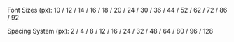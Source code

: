 <!-- /** @type {import('tailwindcss').Config} \*/
// eslint-disable-next-line no-undef
module.exports = {
content: ['./src/**/_.{js,jsx,ts,tsx}', './src/\*\*/_.js'],
theme: {
screens: {
xs: '300px',
sm: '480px',
ms: '600px',
md: '768px',
lg: '976px',
sl: '1280px',
xl: '1440px',
},
fontFamily: {
Inter: ['Inter', 'sans-serif'],
Poppins: ['Poppins', 'sans-serif'],
Nexa: ['Nexa', 'sans-serif'],
DMSans: ['DM Sans', 'sans-serif'],
lato: ['Lato', 'sans-serif'],
lexend: ['Lexend', 'sans-serif']

    },
    colors: {
      oldGreen: '#005555',
      green: '#229698',
      orange: '#F8B400',
      black: '#000000',
      offWhite: '#F5F5F5',
      darkBlack: '#212121',
      successGreen: '#049E26',
      errorRed: '#F51010',
      notificationBackgroundGreen: '#BDF4C9',
      white: '#FFFFFF',
      offBrown: '#BEB9B9',
      offDark: '#EAF0FA',
    },
    extend: {
      spacing: {
        4.5: '18px',
        6.5: '27px',
        22: '83px',
        29: '118px',
        200: '570px',
      },
      borderRadius: {
        lgr: '9px',
        txr: '5px',
      },
      boxShadow: {
        smYellow: '0px 2.25466px 7.8913px rgba(248, 180, 0, 0.25)',
        lgYellow: '0px 1.64177px 44.3383px rgba(248, 180, 0, 0.12)',
      },
      lineHeight: {
        11: '2.625rem',
        4.5: '1.125rem',
      },
    },

},
plugins: [
// require('tw-elements/dist/plugin'),
// // eslint-disable-next-line @typescript-eslint/no-var-requires
// require('tailwind-scrollbar')({ nocompatible: true }),
],
variants: {
scrollbar: ['rounded'],
},
}; -->

<!-- FONT SIZE BASE:16 SCALE:1.25
60px
48px
40px
30px
25px
20px
16px
13px
10px -->

Font Sizes (px): 10 / 12 / 14 / 16 / 18 / 20 / 24 / 30 / 36 / 44 / 52 / 62 / 72 / 86 / 92

Spacing System (px): 2 / 4 / 8 / 12 / 16 / 24 / 32 / 48 / 64 / 80 / 96 / 128
